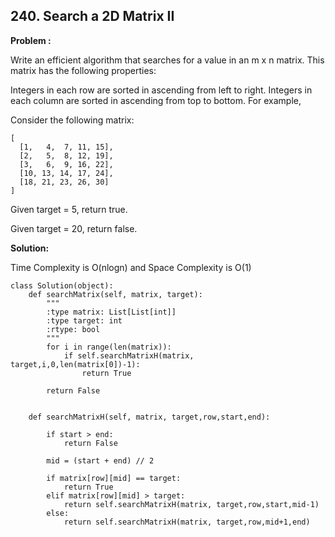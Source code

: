 ## 240. Search a 2D Matrix II

**Problem :**

Write an efficient algorithm that searches for a value in an m x n matrix. This matrix has the following properties:

Integers in each row are sorted in ascending from left to right.
Integers in each column are sorted in ascending from top to bottom.
For example,

Consider the following matrix:
```
[
  [1,   4,  7, 11, 15],
  [2,   5,  8, 12, 19],
  [3,   6,  9, 16, 22],
  [10, 13, 14, 17, 24],
  [18, 21, 23, 26, 30]
]
```
Given target = 5, return true.

Given target = 20, return false.

**Solution:**

Time Complexity is O(nlogn) and Space Complexity is O(1)

```
class Solution(object):
    def searchMatrix(self, matrix, target):
        """
        :type matrix: List[List[int]]
        :type target: int
        :rtype: bool
        """
        for i in range(len(matrix)):
            if self.searchMatrixH(matrix, target,i,0,len(matrix[0])-1):
                return True
        
        return False
    
    
    def searchMatrixH(self, matrix, target,row,start,end):
        
        if start > end:
            return False
        
        mid = (start + end) // 2
        
        if matrix[row][mid] == target:
            return True
        elif matrix[row][mid] > target:
            return self.searchMatrixH(matrix, target,row,start,mid-1)
        else:
            return self.searchMatrixH(matrix, target,row,mid+1,end)
```
